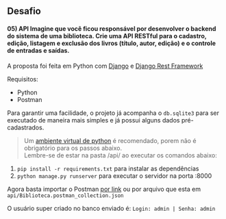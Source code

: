 ## Desafio 
#### 05) API Imagine que você ficou responsável por desenvolver o backend do sistema de uma biblioteca. Crie uma API RESTful para o cadastro, edição, listagem e exclusão dos livros (título, autor, edição) e o controle de entradas e saídas.  
A proposta foi feita em Python com [Django](https://www.djangoproject.com/) e [Django Rest Framework](https://www.django-rest-framework.org/)   
  
Requisitos:  
 - Python  
 - Postman  
   
 Para garantir uma facilidade, o projeto já acompanha o `db.sqlite3` para ser executado de maneira mais simples e já possui alguns dados pré-cadastrados. 

> Um [ambiente virtual de python](https://docs.python.org/3/library/venv.html) é recomendado, porem não é obrigatório para os passos abaixo.
> <br> Lembre-se de estar na pasta /api/ ao executar os comandos abaixo:

 1. `pip install -r requirements.txt`   para instalar as dependências 
 2. `python manage.py runserver` para executar o servidor na porta :8000

Agora basta importar o Postman [por link](https://www.getpostman.com/collections/ab77ab1737fcf5ec147e) ou por arquivo que esta em `api/Biblioteca.postman_collection.json`


O usuário super criado no banco enviado é: `Login: admin | Senha: admin`
